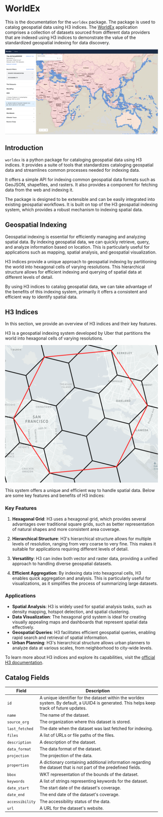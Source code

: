 # WorldEx

This is the documentation for the `worldex` package. The package is used to catalog geospatial data using H3 indices. The [WorldEx](https://worldex.org/) application comprises a collection of datasets sourced from different data providers that are indexed using H3 indices to demonstrate the value of the standardized geospatial indexing for data discovery.

![worldex](./img/hdx-global-tsunami-hazard.png)

## Introduction

`worldex` is a python package for cataloging geospatial data using H3 indices. It provides a suite of tools that standardizes cataloging geospatial data and streamlines common processes needed for indexing data.

It offers a simple API for indexing common geospatial data formats such as GeoJSON, shapefiles, and rasters. It also provides a component for fetching data from the web and indexing it.

The package is designed to be extensible and can be easily integrated into existing geospatial workflows. It is built on top of the H3 geospatial indexing system, which provides a robust mechanism to indexing spatial data.

## Geospatial Indexing

Geospatial indexing is essential for efficiently managing and analyzing spatial data. By indexing geospatial data, we can quickly retrieve, query, and analyze information based on location. This is particularly useful for applications such as mapping, spatial analysis, and geospatial visualization.

H3 indices provide a unique approach to geospatial indexing by partitioning the world into hexagonal cells of varying resolutions. This hierarchical structure allows for efficient indexing and querying of spatial data at different levels of detail.

By using H3 indices to catalog geospatial data, we can take advantage of the benefits of this indexing system, primarily it offers a consistent and efficient way to identify spatial data.

## H3 Indices

In this section, we provide an overview of H3 indices and their key features.

H3 is a geospatial indexing system developed by Uber that partitions the world into hexagonal cells of varying resolutions.

![H3](./img/parent-child.png)

This system offers a unique and efficient way to handle spatial data. Below are some key features and benefits of H3 indices:

### Key Features

1. **Hexagonal Grid**: H3 uses a hexagonal grid, which provides several advantages over traditional square grids, such as better representation of natural shapes and more consistent area coverage.

2. **Hierarchical Structure**: H3's hierarchical structure allows for multiple levels of resolution, ranging from very coarse to very fine. This makes it suitable for applications requiring different levels of detail.

3. **Versatility**: H3 can index both vector and raster data, providing a unified approach to handling diverse geospatial datasets.

4. **Efficient Aggregation**: By indexing data into hexagonal cells, H3 enables quick aggregation and analysis. This is particularly useful for visualizations, as it simplifies the process of summarizing large datasets.

### Applications

- **Spatial Analysis**: H3 is widely used for spatial analysis tasks, such as density mapping, hotspot detection, and spatial clustering.
- **Data Visualization**: The hexagonal grid system is ideal for creating visually appealing maps and dashboards that represent spatial data effectively.
- **Geospatial Queries**: H3 facilitates efficient geospatial queries, enabling rapid search and retrieval of spatial information.
- **Urban Planning**: H3's hierarchical structure allows urban planners to analyze data at various scales, from neighborhood to city-wide levels.

To learn more about H3 indices and explore its capabilities, visit the [official H3 documentation](https://h3geo.org/docs/).

## Catalog Fields

| Field           | Description                                                                                                                               |
| --------------- | ----------------------------------------------------------------------------------------------------------------------------------------- |
| `id`            | A unique identifier for the dataset within the worldex system. By default, a UUID4 is generated. This helps keep track of future updates. |
| `name`          | The name of the dataset.                                                                                                                  |
| `source_org`    | The organization where this dataset is stored.                                                                                            |
| `last_fetched`  | The date when the dataset was last fetched for indexing.                                                                                  |
| `files`         | A list of URLs or file paths of the files.                                                                                                |
| `description`   | A description of the dataset.                                                                                                             |
| `data_format`   | The data format of the dataset.                                                                                                           |
| `projection`    | The projection of the data.                                                                                                               |
| `properties`    | A dictionary containing additional information regarding the dataset that is not part of the predefined fields.                           |
| `bbox`          | WKT representation of the bounds of the dataset.                                                                                          |
| `keywords`      | A list of strings representing keywords for the dataset.                                                                                  |
| `date_start`    | The start date of the dataset's coverage.                                                                                                 |
| `date_end`      | The end date of the dataset's coverage.                                                                                                   |
| `accessibility` | The accessibility status of the data.                                                                                                     |
| `url`           | A URL for the dataset's website.                                                                                                          |
